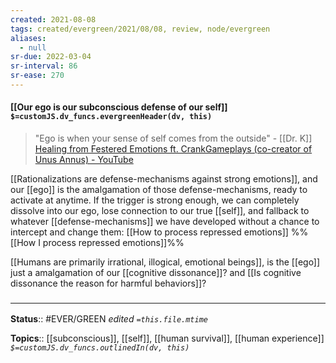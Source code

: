 ```yaml
---
created: 2021-08-08
tags: created/evergreen/2021/08/08, review, node/evergreen
aliases:
  - null
sr-due: 2022-03-04
sr-interval: 86
sr-ease: 270
---
```


#### [[Our ego is our subconscious defense of our self]] `$=customJS.dv_funcs.evergreenHeader(dv, this)`

> "Ego is when your sense of self comes from the outside" - [[Dr. K]]
> [Healing from Festered Emotions ft. CrankGameplays (co-creator of Unus Annus) - YouTube](https://youtu.be/sXGhT4pJcj8?t=5255)

[[Rationalizations are defense-mechanisms against strong emotions]], and our [[ego]] is the amalgamation of those defense-mechanisms, ready to activate at anytime. If the trigger is strong enough, we can completely dissolve into our ego, lose connection to our true [[self]], and fallback to whatever [[defense-mechanisms]] we have developed without a chance to intercept and change them: [[How to process repressed emotions]]
 %%[[How I process repressed emotions]]%%

[[Humans are primarily irrational, illogical, emotional beings]], is the [[ego]] just a amalgamation of our [[cognitive dissonance]]? and [[Is cognitive dissonance the reason for harmful behaviors]]?

### <hr class="footnote"/>

**Status**:: #EVER/GREEN 
*edited `=this.file.mtime`*

**Topics**:: [[subconscious]], [[self]], [[human survival]], [[human experience]]
*`$=customJS.dv_funcs.outlinedIn(dv, this)`*

